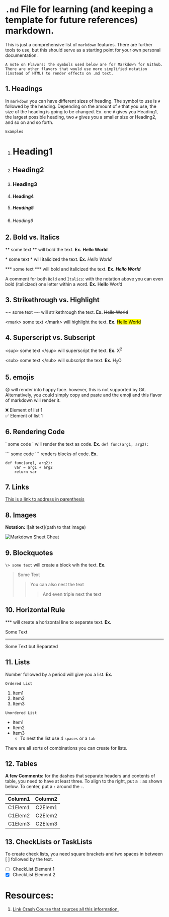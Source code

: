 # `.md` File for learning (and keeping a template for future references) markdown.

This is just a comprehensive list of `markdown` features. There are further tools to use, but this should serve as a starting point for your own personal documentation.

``` 
A note on Flavors: the symbols used below are for Markdown for Github. There are other flavors that would use more simplified notation (instead of HTML) to render effects on .md text. 
```

## 1. Headings

In `markdown` you can have different sizes of heading. The symbol to use is `#` followed by the heading. Depending on the amount of `#` that you use, the size of the heading is going to be changed. Ex. one `#` gives you Heading1, the largest possible heading, two `#` gives you a smaller size or Heading2, and so on and so forth.

`Examples`

1. # Heading1
2. ## Heading2
3. ### Heading3
4. #### Heading4
5. ##### Heading5
6. ###### Heading6

## 2. Bold vs. Italics

\*\* some text \*\* will bold the text. **Ex.** **Hello World**

\* some text \* will italicized the text. **Ex.** *Hello World*

\*** some text \*** will bold and italicized the text. **Ex.** ***Hello World***

A comment for both `Bold` and `Italics`: with the notation above you can even bold (italicized) one letter within a word. **Ex.** H**ell**o W*orl*d

## 3. Strikethrough vs. Highlight

\~~ some text \~~ will strikethrough the text. **Ex.** ~~Hello World~~

\<mark> some text \</mark> will highlight the text. **Ex.** <mark> Hello World </mark>

## 4. Superscript vs. Subscript

\<sup> some text \</sup> will superscript the text. **Ex.** X<sup>2</sup>

\<sub> some text \</sub> will subscript the text. **Ex.** H<sub>2</sub>O

## 5. emojis

:smile: will render into happy face. however, this is not supported by Git. Alternatively, you could simply copy and paste and the emoji and this flavor of markdown will render it.

❌ Element of list 1  
✅ Element of list 1

## 6. Rendering Code

\` some code \` will render the text as code. **Ex.** `def func(arg1, arg2):`

\`\`\` some code \`\`\` renders blocks of code. **Ex.**

```
def func(arg1, arg2):
    var = arg1 + arg2
    return var
```

## 7. Links

[This is a link to address in parenthesis](https://www.google.com)

## 8. Images

**Notation:** \!\[alt text](path to that image)

![Markdown Sheet Cheat](/Users/jeveragar/Documents/Developer/git_repos/Learn-all/markdown/ex_image.png)

## 9. Blockquotes

`\> some text` will create a block wih the text. **Ex.**

> Some Text
>> You can also nest the text
>>> And even triple next the text

## 10. Horizontal Rule

\*** will create a horizontal line to separate text. **Ex.**

Some Text
***
Some Text but Separated

## 11. Lists

Number followed by a period will give you a list. **Ex.**

`Ordered List`
1. Item1
2. Item2
3. Item3

`Unordered List`
* Item1
* Item2
* Item3
    * To nest the list use 4 `spaces` or a `tab`

There are all sorts of combinations you can create for lists.

## 12. Tables

**A few Comments:** for the dashes that separate headers and contents of table, you need to have at least three. To align to the right, put a `:` as shown below. To center, put a `:` around the `-`.

| Column1 | Column2 |
| :-------: | -------: |
| C1Elem1 | C2Elem1 |
| C1Elem2 | C2Elem2 |
| C1Elem3 | C2Elem3 |

## 13. CheckLists or TaskLists

To create check lists, you need square brackets and two spaces in between \[  \] followed by the text.

- [  ] CheckList Element 1  
- [x] CheckList Element 2

# Resources:

1. [Link Crash Course that sources all this information. ](https://www.youtube.com/watch?v=_PPWWRV6gbA)